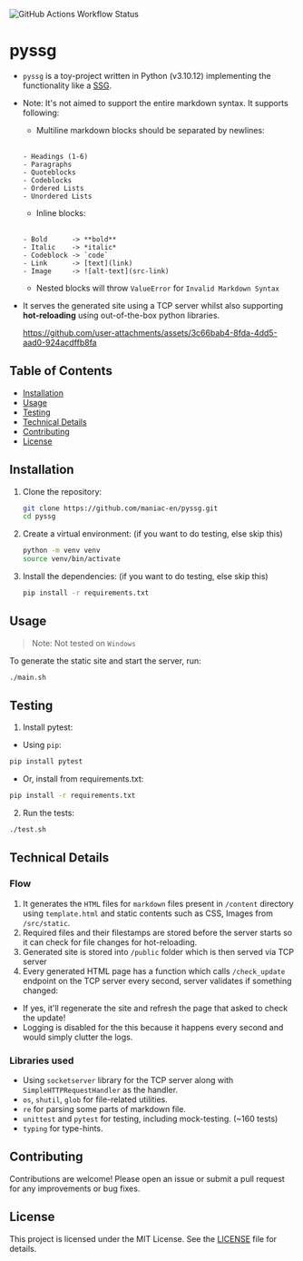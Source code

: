 ![GitHub Actions Workflow Status](https://img.shields.io/github/actions/workflow/status/maniac-en/pyssg/pytest.yml)

# pyssg

- `pyssg` is a toy-project written in Python (v3.10.12) implementing the functionality like a [SSG](https://en.wikipedia.org/wiki/Static_site_generator).
- Note: It's not aimed to support the entire markdown syntax. It supports following:

    - Multiline markdown blocks should be separated by newlines:<br><br>
    ```
    - Headings (1-6)
    - Paragraphs
    - Quoteblocks
    - Codeblocks
    - Ordered Lists
    - Unordered Lists
    ```

    - Inline blocks:<br><br>
    ```
    - Bold      -> **bold**
    - Italic    -> *italic*
    - Codeblock -> `code`
    - Link      -> [text](link)
    - Image     -> ![alt-text](src-link)
    ```

  - Nested blocks will throw `ValueError` for `Invalid Markdown Syntax`

- It serves the generated site using a TCP server whilst also supporting **hot-reloading** using out-of-the-box python libraries.

    https://github.com/user-attachments/assets/3c66bab4-8fda-4dd5-aad0-924acdffb8fa

## Table of Contents

- [Installation](#installation)
- [Usage](#usage)
- [Testing](#testing)
- [Technical Details](#technical-details)
- [Contributing](#contributing)
- [License](#license)

## Installation

1. Clone the repository:
    ```bash
    git clone https://github.com/maniac-en/pyssg.git
    cd pyssg
    ```

2. Create a virtual environment: (if you want to do testing, else skip this)
    ```bash
    python -m venv venv
    source venv/bin/activate
    ```

3. Install the dependencies: (if you want to do testing, else skip this)
    ```bash
    pip install -r requirements.txt
    ```

## Usage

> Note: Not tested on `Windows`

To generate the static site and start the server, run:
```bash
./main.sh
```

## Testing

1. Install pytest:

  - Using `pip`:

  ```bash
  pip install pytest
  ```

  - Or, install from requirements.txt:

  ```bash
  pip install -r requirements.txt
  ```

2. Run the tests:

```bash
./test.sh
```

## Technical Details

### Flow
1. It generates the `HTML` files for `markdown` files present in `/content` directory using `template.html` and static contents such as CSS, Images from `/src/static`.
2. Required files and their filestamps are stored before the server starts so it can check for file changes for hot-reloading.
3. Generated site is stored into `/public` folder which is then served via TCP server
4. Every generated HTML page has a function which calls `/check_update` endpoint on the TCP server every second, server validates if something changed:
  - If yes, it'll regenerate the site and refresh the page that asked to check the update!
  - Logging is disabled for the this because it happens every second and would simply clutter the logs.

### Libraries used
- Using `socketserver` library for the TCP server along with `SimpleHTTPRequestHandler` as the handler.
- `os`, `shutil`, `glob` for file-related utilities.
- `re` for parsing some parts of markdown file.
- `unittest` and `pytest` for testing, including mock-testing. (~160 tests)
- `typing` for type-hints.

## Contributing

Contributions are welcome! Please open an issue or submit a pull request for any improvements or bug fixes.

## License

This project is licensed under the MIT License. See the [LICENSE](LICENSE) file for details.

